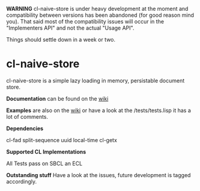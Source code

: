 **WARNING** cl-naive-store is under heavy development at the moment and compatibility between versions has been abandoned (for good reason mind you). That said most of the compatibility issues will occur in the "Implementers API" and not the actual "Usage API".

Things should settle down in a week or two.

# cl-naive-store

cl-naive-store is a simple lazy loading in memory, persistable document store.

**Documentation** can be found on the [wiki](https://gitlab.com/Harag/cl-naive-store/wikis/home)

**Examples** are also on the [wiki](https://gitlab.com/Harag/cl-naive-store/wikis/examples) 
or have a look at the /tests/tests.lisp it has a lot of comments.

**Dependencies**

cl-fad
split-sequence
uuid
local-time
cl-getx

**Supported CL Implementations**

All Tests pass on SBCL an ECL

**Outstanding stuff**
Have a look at the issues, future development is tagged accordingly.